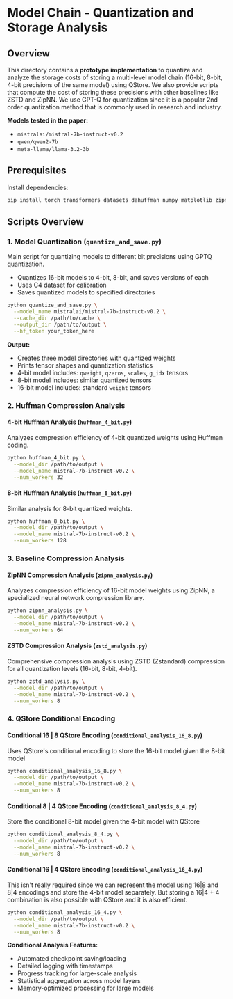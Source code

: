 # Model Chain - Quantization and Storage Analysis

## Overview

This directory contains a **prototype implementation** to quantize and analyze the storage costs of storing a multi-level model chain (16-bit, 8-bit, 4-bit precisions of the same model) using QStore.
We also provide scripts that compute the cost of storing these precisions with other baselines like ZSTD and ZipNN. We use GPT-Q for quantization since it is a popular 2nd order quantization method that is commonly used in research and industry.

**Models tested in the paper:**
- `mistralai/mistral-7b-instruct-v0.2`
- `qwen/qwen2-7b`
- `meta-llama/llama-3.2-3b`

## Prerequisites

Install dependencies:
```bash
pip install torch transformers datasets dahuffman numpy matplotlib zipnn python-zstandard
```


## Scripts Overview

### 1. Model Quantization (`quantize_and_save.py`)

Main script for quantizing models to different bit precisions using GPTQ quantization.

- Quantizes 16-bit models to 4-bit, 8-bit, and saves versions of each
- Uses C4 dataset for calibration
- Saves quantized models to specified directories

```bash
python quantize_and_save.py \
  --model_name mistralai/mistral-7b-instruct-v0.2 \
  --cache_dir /path/to/cache \
  --output_dir /path/to/output \
  --hf_token your_token_here 
```

**Output:**
- Creates three model directories with quantized weights
- Prints tensor shapes and quantization statistics
- 4-bit model includes: `qweight`, `qzeros`, `scales`, `g_idx` tensors
- 8-bit model includes: similar quantized tensors
- 16-bit model includes: standard `weight` tensors

### 2. Huffman Compression Analysis

#### 4-bit Huffman Analysis (`huffman_4_bit.py`)

Analyzes compression efficiency of 4-bit quantized weights using Huffman coding.

```bash
python huffman_4_bit.py \
  --model_dir /path/to/output \
  --model_name mistral-7b-instruct-v0.2 \
  --num_workers 32
```

#### 8-bit Huffman Analysis (`huffman_8_bit.py`)

Similar analysis for 8-bit quantized weights.

```bash
python huffman_8_bit.py \
  --model_dir /path/to/output \
  --model_name mistral-7b-instruct-v0.2 \
  --num_workers 128
```

### 3. Baseline Compression Analysis

#### ZipNN Compression Analysis (`zipnn_analysis.py`)

Analyzes compression efficiency of 16-bit model weights using ZipNN, a specialized neural network compression library.

```bash
python zipnn_analysis.py \
  --model_dir /path/to/output \
  --model_name mistral-7b-instruct-v0.2 \
  --num_workers 64
```

#### ZSTD Compression Analysis (`zstd_analysis.py`)

Comprehensive compression analysis using ZSTD (Zstandard) compression for all quantization levels (16-bit, 8-bit, 4-bit).

```bash
python zstd_analysis.py \
  --model_dir /path/to/output \
  --model_name mistral-7b-instruct-v0.2 \
  --num_workers 8
```

### 4. QStore Conditional Encoding 

#### Conditional 16 | 8 QStore Encoding (`conditional_analysis_16_8.py`)

Uses QStore's conditional encoding to store the 16-bit model given the 8-bit model 

```bash
python conditional_analysis_16_8.py \
  --model_dir /path/to/output \
  --model_name mistral-7b-instruct-v0.2 \
  --num_workers 8
```

#### Conditional 8 | 4 QStore Encoding (`conditional_analysis_8_4.py`)

Store the conditional 8-bit model given the 4-bit model with QStore

```bash
python conditional_analysis_8_4.py \
  --model_dir /path/to/output \
  --model_name mistral-7b-instruct-v0.2 \
  --num_workers 8
```

#### Conditional 16 | 4 QStore Encoding (`conditional_analysis_16_4.py`)

This isn't really required since we can represent the model using 16|8 and 8|4 encodings and store the 4-bit model separately. But storing a 16|4 + 4 combination is also possible with QStore and it is also efficient.

```bash
python conditional_analysis_16_4.py \
  --model_dir /path/to/output \
  --model_name mistral-7b-instruct-v0.2 \
  --num_workers 8
```

**Conditional Analysis Features:**
- Automated checkpoint saving/loading
- Detailed logging with timestamps
- Progress tracking for large-scale analysis
- Statistical aggregation across model layers
- Memory-optimized processing for large models